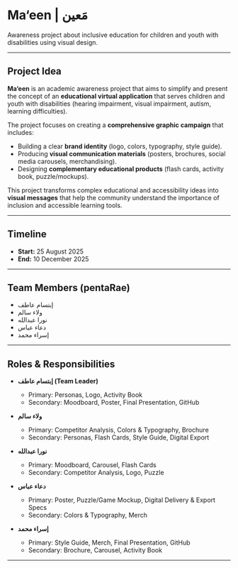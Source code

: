 
# Ma‘een | مَعين  

Awareness project about inclusive education for children and youth with disabilities using visual design.  

---

## Project Idea  

**Ma‘een** is an academic awareness project that aims to simplify and present the concept of an **educational virtual application** that serves children and youth with disabilities (hearing impairment, visual impairment, autism, learning difficulties).  

The project focuses on creating a **comprehensive graphic campaign** that includes:  
- Building a clear **brand identity** (logo, colors, typography, style guide).  
- Producing **visual communication materials** (posters, brochures, social media carousels, merchandising).  
- Designing **complementary educational products** (flash cards, activity book, puzzle/mockups).  

This project transforms complex educational and accessibility ideas into **visual messages** that help the community understand the importance of inclusion and accessible learning tools.  

---

## Timeline  

- **Start:** 25 August 2025  
- **End:** 10 December 2025  

---

## Team Members (pentaRae)  

- إبتسام عاطف  
- ولاء سالم  
- نورا عبدالله  
- دعاء عباس  
- إسراء محمد  

---

## Roles & Responsibilities  

- **إبتسام عاطف (Team Leader)**  
  - Primary: Personas, Logo, Activity Book  
  - Secondary: Moodboard, Poster, Final Presentation, GitHub  

- **ولاء سالم**  
  - Primary: Competitor Analysis, Colors & Typography, Brochure  
  - Secondary: Personas, Flash Cards, Style Guide, Digital Export  

- **نورا عبدالله**  
  - Primary: Moodboard, Carousel, Flash Cards  
  - Secondary: Competitor Analysis, Logo, Puzzle  

- **دعاء عباس**  
  - Primary: Poster, Puzzle/Game Mockup, Digital Delivery & Export Specs  
  - Secondary: Colors & Typography, Merch  

- **إسراء محمد**  
  - Primary: Style Guide, Merch, Final Presentation, GitHub  
  - Secondary: Brochure, Carousel, Activity Book  

---


